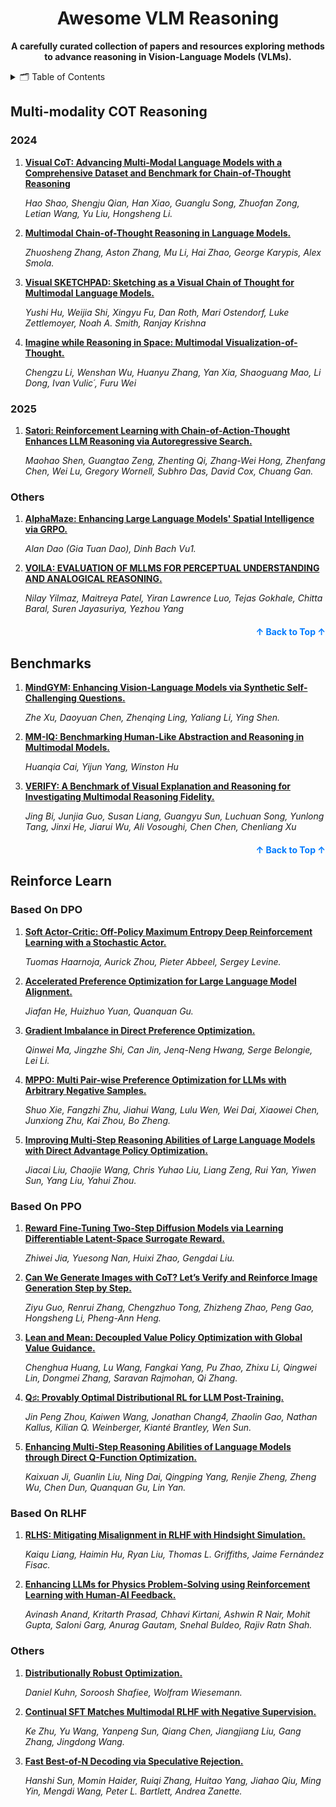 <a name="readme-top"></a>

<p align="center"></p>

<h1 align="center">Awesome VLM Reasoning</h1>

<p align="center">
    <b> A carefully curated collection of papers and resources exploring methods to advance reasoning in Vision-Language Models (VLMs).</b>
</p>

<details>
  <summary>🗂️ Table of Contents</summary>
  <ol>
    <li><a href="#Multi-modality COT Reasoning">Multi-modality COT Reasoning</a></li>
    <li><a href="#Benchmarks">Benchmarks</a></li>
    <li><a href="#Reinforce Learn">Reinforce Learning</a>
      <ul>
        <li><a href="#Based On DPO">🔤 <em>DPO-based</em> reinforcement learning method</a></li>
        <li><a href="#Based On PPO">🧠 <em>PPO-based</em> reinforcement learning method</a></li>
        <li><a href="#Based On RLHF">🤏 <em>RLHF-based</em> reinforcement learning method</a></li>
        <li><a href="#Others">🤏 Other reinforcement learning method</a></li>
      </ul>
    </li>
  </ol>
</details>

## Multi-modality COT Reasoning

### 2024

1. **[Visual CoT: Advancing Multi-Modal Language Models with a Comprehensive Dataset and Benchmark for Chain-of-Thought Reasoning](https://arxiv.org/abs/2403.16999)**

    *Hao Shao, Shengju Qian, Han Xiao, Guanglu Song, Zhuofan Zong, Letian Wang, Yu Liu, Hongsheng Li.*

2. **[Multimodal Chain-of-Thought Reasoning in Language Models.](https://arxiv.org/pdf/2302.00923)**

    *Zhuosheng Zhang, Aston Zhang, Mu Li, Hai Zhao, George Karypis, Alex Smola.*

3. **[Visual SKETCHPAD: Sketching as a Visual Chain of Thought for Multimodal Language Models.](https://arxiv.org/abs/2406.09403)**

    *Yushi Hu, Weijia Shi, Xingyu Fu, Dan Roth, Mari Ostendorf, Luke Zettlemoyer, Noah A. Smith, Ranjay Krishna*

4. **[Imagine while Reasoning in Space: Multimodal Visualization-of-Thought.](https://arxiv.org/abs/2501.07542)** 

    *Chengzu Li, Wenshan Wu, Huanyu Zhang, Yan Xia, Shaoguang Mao, Li Dong, Ivan Vulic´, Furu Wei*

### 2025

1. **[Satori: Reinforcement Learning with Chain-of-Action-Thought Enhances LLM Reasoning via Autoregressive Search.](https://arxiv.org/abs/2502.02508)**

    *Maohao Shen, Guangtao Zeng, Zhenting Qi, Zhang-Wei Hong, Zhenfang Chen, Wei Lu, Gregory Wornell, Subhro Das, David Cox, Chuang Gan.*


### Others

1. **[AlphaMaze: Enhancing Large Language Models' Spatial Intelligence via GRPO.](https://arxiv.org/abs/2502.14669)**

    *Alan Dao (Gia Tuan Dao), Dinh Bach Vu1.*

2. **[VOILA: EVALUATION OF MLLMS FOR PERCEPTUAL UNDERSTANDING AND ANALOGICAL REASONING.](https://arxiv.org/abs/2503.00043)** 

    *Nilay Yilmaz, Maitreya Patel, Yiran Lawrence Luo, Tejas Gokhale, Chitta Baral, Suren Jayasuriya, Yezhou Yang*

<p align="right" style="font-size: 14px; color: #555; margin-top: 20px;">
    <a href="#readme-top" style="text-decoration: none; color: #007bff; font-weight: bold;">
        ↑ Back to Top ↑
    </a>
</p>

## Benchmarks
1. **[MindGYM: Enhancing Vision-Language Models via Synthetic Self-Challenging Questions.](https://arxiv.org/abs/2503.09499)**

    *Zhe Xu, Daoyuan Chen, Zhenqing Ling, Yaliang Li, Ying Shen.*

2. **[MM-IQ: Benchmarking Human-Like Abstraction and Reasoning in Multimodal Models.](https://arxiv.org/abs/2502.00698v1)** 

    *Huanqia Cai, Yijun Yang, Winston Hu*

3. **[VERIFY: A Benchmark of Visual Explanation and Reasoning for Investigating Multimodal Reasoning Fidelity.](https://arxiv.org/abs/2503.11557v1)** 

    *Jing Bi, Junjia Guo, Susan Liang, Guangyu Sun, Luchuan Song, Yunlong Tang, Jinxi He, Jiarui Wu, Ali Vosoughi, Chen Chen, Chenliang Xu*

<p align="right" style="font-size: 14px; color: #555; margin-top: 20px;">
    <a href="#readme-top" style="text-decoration: none; color: #007bff; font-weight: bold;">
        ↑ Back to Top ↑
    </a>
</p>



## Reinforce Learn
### Based On DPO
1. **[Soft Actor-Critic: Off-Policy Maximum Entropy Deep Reinforcement Learning with a Stochastic Actor.](https://arxiv.org/pdf/1801.01290)**

    *Tuomas Haarnoja, Aurick Zhou, Pieter Abbeel, Sergey Levine.*
2. **[Accelerated Preference Optimization for Large Language Model Alignment.](https://arxiv.org/abs/2410.06293v1)**

    *Jiafan He, Huizhuo Yuan, Quanquan Gu.*
3. **[Gradient Imbalance in Direct Preference Optimization.](https://arxiv.org/abs/2502.20847v1)**

    *Qinwei Ma, Jingzhe Shi, Can Jin, Jenq-Neng Hwang, Serge Belongie, Lei Li.*
4. **[MPPO: Multi Pair-wise Preference Optimization for LLMs with Arbitrary Negative Samples.](https://arxiv.org/abs/2412.15244v1)**

    *Shuo Xie, Fangzhi Zhu, Jiahui Wang, Lulu Wen, Wei Dai, Xiaowei Chen, Junxiong Zhu, Kai Zhou, Bo Zheng.*
5. **[Improving Multi-Step Reasoning Abilities of Large Language Models with Direct Advantage Policy Optimization.](https://arxiv.org/abs/2412.18279v1)**

    *Jiacai Liu, Chaojie Wang, Chris Yuhao Liu, Liang Zeng, Rui Yan, Yiwen Sun, Yang Liu, Yahui Zhou.*

### Based On PPO
1. **[Reward Fine-Tuning Two-Step Diffusion Models via Learning Differentiable Latent-Space Surrogate Reward.](https://arxiv.org/abs/2411.15247v1)**

    *Zhiwei Jia, Yuesong Nan, Huixi Zhao, Gengdai Liu.*
2. **[Can We Generate Images with CoT? Let’s Verify and Reinforce Image Generation Step by Step.](https://arxiv.org/abs/2501.13926)**

    *Ziyu Guo, Renrui Zhang, Chengzhuo Tong, Zhizheng Zhao, Peng Gao, Hongsheng Li, Pheng-Ann Heng.*
3. **[Lean and Mean: Decoupled Value Policy Optimization with Global Value Guidance.](https://arxiv.org/abs/2502.16944v1)**

    *Chenghua Huang, Lu Wang, Fangkai Yang, Pu Zhao, Zhixu Li, Qingwei Lin, Dongmei Zhang, Saravan Rajmohan, Qi Zhang.*
4. **[Q♯: Provably Optimal Distributional RL for LLM Post-Training.](https://arxiv.org/abs/2502.20548v1)**

    *Jin Peng Zhou, Kaiwen Wang, Jonathan Chang4, Zhaolin Gao, Nathan Kallus, Kilian Q. Weinberger, Kianté Brantley, Wen Sun.*
5. **[Enhancing Multi-Step Reasoning Abilities of Language Models through Direct Q-Function Optimization.](https://arxiv.org/abs/2410.09302v2)**

    *Kaixuan Ji, Guanlin Liu, Ning Dai, Qingping Yang, Renjie Zheng, Zheng Wu, Chen Dun, Quanquan Gu, Lin Yan.*

### Based On RLHF
1. **[RLHS: Mitigating Misalignment in RLHF with Hindsight Simulation.](https://arxiv.org/abs/2503.09499)**

    *Kaiqu Liang, Haimin Hu, Ryan Liu, Thomas L. Griffiths, Jaime Fernández Fisac.*
2. **[Enhancing LLMs for Physics Problem-Solving using Reinforcement Learning with Human-AI Feedback.](https://arxiv.org/abs/2412.06827v1)**

    *Avinash Anand, Kritarth Prasad, Chhavi Kirtani, Ashwin R Nair, Mohit Gupta, Saloni Garg, Anurag Gautam, Snehal Buldeo, Rajiv Ratn Shah.*

### Others
1. **[Distributionally Robust Optimization.](https://arxiv.org/abs/2411.02549)**

    *Daniel Kuhn, Soroosh Shafiee, Wolfram Wiesemann.*
2. **[Continual SFT Matches Multimodal RLHF with Negative Supervision.](https://arxiv.org/abs/2411.14797v1)**

    *Ke Zhu, Yu Wang, Yanpeng Sun, Qiang Chen, Jiangjiang Liu, Gang Zhang, Jingdong Wang.*
3. **[Fast Best-of-N Decoding via Speculative Rejection.](https://arxiv.org/abs/2410.20290v2)**

    *Hanshi Sun, Momin Haider, Ruiqi Zhang, Huitao Yang, Jiahao Qiu, Ming Yin, Mengdi Wang, Peter L. Bartlett, Andrea Zanette.*
